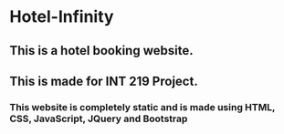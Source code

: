 # Hotel-Infinity
## This is a hotel booking website. 
## This is made for INT 219 Project.


### This website is completely static and is made using HTML, CSS, JavaScript, JQuery and Bootstrap

